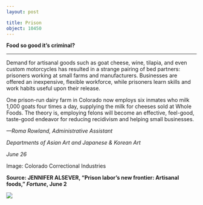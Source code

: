 ```yaml
---
layout: post

title: Prison
object: 10450
---
```

**Food so good it’s criminal?**

****

Demand for artisanal goods such as goat cheese, wine, tilapia, and even custom motorcycles has resulted in a strange pairing of bed partners: prisoners working at small farms and manufacturers. Businesses are offered an inexpensive, flexible workforce, while prisoners learn skills and work habits useful upon their release. 

One prison-run dairy farm in Colorado now employs six inmates who milk 1,000 goats four times a day, supplying the milk for cheeses sold at Whole Foods. The theory is, employing felons will become an effective, feel-good, taste-good endeavor for reducing recidivism and helping small businesses.

*—Roma Rowland, Administrative Assistant*

*Departments of Asian Art and Japanese & Korean Art*

*June 26*

Image: Colorado Correctional Industries

**Source: JENNIFER ALSEVER, “Prison labor’s new frontier: Artisanal foods,” *Fortune*, June 2**

![]({{siteurl.base}}/images/14-06-25_45.10_prisonlaborEDIT-1.jpeg)
